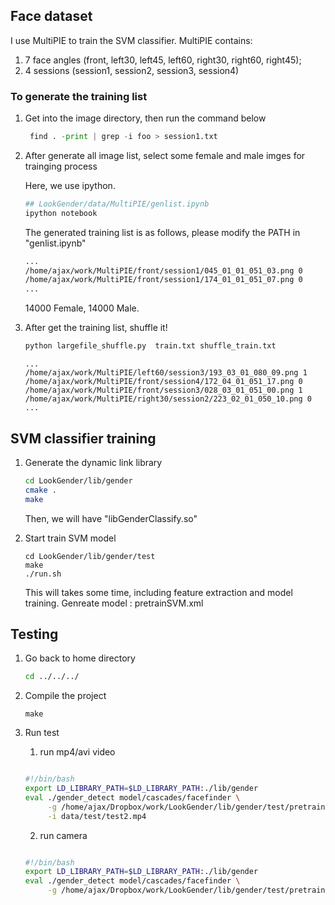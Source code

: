 ## Face dataset

I use MultiPIE to train the SVM classifier.
MultiPIE  contains:
1. 7 face angles (front, left30, left45, left60, right30, right60, right45);
2. 4 sessions (session1, session2, session3, session4)


### To generate the training list

1. Get into the image directory, then run the command below

    ```python
     find . -print | grep -i foo > session1.txt
    ```

2. After generate all image list, select some female and male imges for trainging process

    Here, we use ipython.
    ```python
    ## LookGender/data/MultiPIE/genlist.ipynb
    ipython notebook
    ```
    The generated training list is as follows, please modify the  PATH in "genlist.ipynb"

    ```bash
    ...
    /home/ajax/work/MultiPIE/front/session1/045_01_01_051_03.png 0                                                                                                                                                                                                                  /home/ajax/work/MultiPIE/front/session1/235_01_01_051_16.png 0
    /home/ajax/work/MultiPIE/front/session1/174_01_01_051_07.png 0
    ...
    ```

    14000 Female, 14000 Male.

3. After get the training list, shuffle it!
   ```bash
   python largefile_shuffle.py  train.txt shuffle_train.txt
   ```

   ```
   ...
   /home/ajax/work/MultiPIE/left60/session3/193_03_01_080_09.png 1                                                                                                                                                                                                                 /home/ajax/work/MultiPIE/front/session4/172_04_01_051_17.png 0
   /home/ajax/work/MultiPIE/front/session3/028_03_01_051_00.png 1
   /home/ajax/work/MultiPIE/right30/session2/223_02_01_050_10.png 0
   ...

   ```


## SVM classifier training

1. Generate the dynamic link library

    ```bash
    cd LookGender/lib/gender
    cmake .
    make
    ```

    Then, we will have "libGenderClassify.so"

2. Start train SVM model

    ```
    cd LookGender/lib/gender/test
    make
    ./run.sh
    ```

    This will takes some time, including feature extraction and model training.
    Genreate model : pretrainSVM.xml

## Testing

1. Go back to home directory

    ```bash
    cd ../../../
    ```
2. Compile the project
    ```
    make
    ```
3. Run test

    1. run mp4/avi video
    ``` bash

    #!/bin/bash
    export LD_LIBRARY_PATH=$LD_LIBRARY_PATH:./lib/gender
    eval ./gender_detect model/cascades/facefinder \
         -g /home/ajax/Dropbox/work/LookGender/lib/gender/test/pretrainSVM.xml \
         -i data/test/test2.mp4

    ```

    2. run camera
    ``` bash

    #!/bin/bash
    export LD_LIBRARY_PATH=$LD_LIBRARY_PATH:./lib/gender
    eval ./gender_detect model/cascades/facefinder \
         -g /home/ajax/Dropbox/work/LookGender/lib/gender/test/pretrainSVM.xml

    ```
